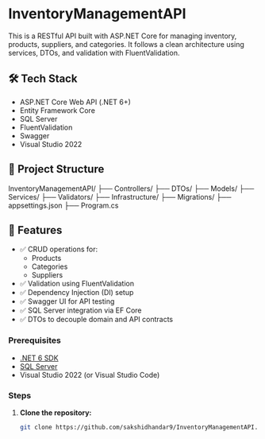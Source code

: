 # InventoryManagementAPI

This is a RESTful API built with ASP.NET Core for managing inventory, products, suppliers, and categories. It follows a clean architecture using services, DTOs, and validation with FluentValidation.

## 🛠️ Tech Stack
- ASP.NET Core Web API (.NET 6+)
- Entity Framework Core
- SQL Server
- FluentValidation
- Swagger
- Visual Studio 2022
  
## 📁 Project Structure
InventoryManagementAPI/
├── Controllers/
├── DTOs/
├── Models/
├── Services/
├── Validators/
├── Infrastructure/
├── Migrations/
├── appsettings.json
├── Program.cs

## 🔐 Features

- ✅ CRUD operations for:
  - Products
  - Categories
  - Suppliers
- ✅ Validation using FluentValidation
- ✅ Dependency Injection (DI) setup
- ✅ Swagger UI for API testing
- ✅ SQL Server integration via EF Core
- ✅ DTOs to decouple domain and API contracts

### Prerequisites

- [.NET 6 SDK](https://dotnet.microsoft.com/download/dotnet/6.0)
- [SQL Server](https://www.microsoft.com/en-us/sql-server)
- Visual Studio 2022 (or Visual Studio Code)

### Steps

1. **Clone the repository:**
   ```bash
   git clone https://github.com/sakshidhandar9/InventoryManagementAPI.git
